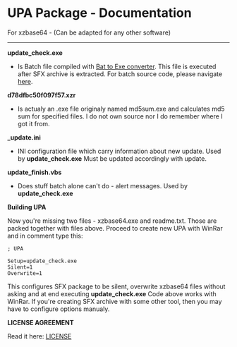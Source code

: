 # UPA Package - Documentation
For xzbase64 - (Can be adapted for any other software)

----------

**update_check.exe**
+ Is Batch file compiled with [Bat to Exe converter](http://www.f2ko.de/en/b2e.php). This file is executed after SFX archive is extracted. For batch source code, please navigate [here](https://github.com/xZero707/xzbase64/blob/master/UPA_Package/sources/update_check.cmd).

**d78dfbc50f097f57.xzr**
+ Is actualy an .exe file originaly named md5sum.exe and calculates md5 sum for specified files. I do not own source nor I do remember where I got it from.

**_update.ini**
+ INI configuration file which carry information about new update. Used by **update_check.exe**
Must be updated accordingly with update.

**update_finish.vbs**
+ Does stuff batch alone can't do - alert messages. Used by **update_check.exe**

**Building UPA**

Now you're missing two files - xzbase64.exe and readme.txt. Those are packed together with files above.
Proceed to create new UPA with WinRar and in comment type this:
```
; UPA

Setup=update_check.exe
Silent=1
Overwrite=1
```

This configures SFX package to be silent, overwrite xzbase64 files without asking and at end executing **update_check.exe**
Code above works with WinRar. If you're creating SFX archive with some other tool, then you may have to configure options manualy.

**LICENSE AGREEMENT**

Read it here: [LICENSE](https://github.com/xZero707/xzbase64/blob/master/LICENSE)
